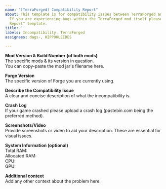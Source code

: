 ```yaml
---
name: "[TerraForged] Compatibility Report"
about: This template is for compatibility issues between TerraForged and other mods.
  If you are experiencing bugs within the TerraForged mod itself please use our "Bug
  Report" template.
title: ''
labels: Incompatibility, TerraForged
assignees: dags-, HIPPOKLEIDES

---
```


**Mod Version & Build Number (of both mods)**    
The specific mods & its version in question.    
You can copy-paste the mod jar's filename here.

**Forge Version**    
The specific version of Forge you are currently using.

**Describe the Compatibility Issue**    
A clear and concise description of what the incompatibility is.

**Crash Log**    
If your game crashed please upload a crash log (pastebin.com being the preferred method).

**Screenshots/Video**    
Provide screenshots or video to aid your description.
These are essential for visual issues.

**System Information (optional)**    
Total RAM:    
Allocated RAM:    
CPU:    
GPU:

**Additional context**    
Add any other context about the problem here.
